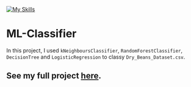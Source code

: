 [![My Skills](https://skillicons.dev/icons?i=py,sklearn&perline=14)](https://github.com/ItgelGanbold98)
# ML-Classifier

In this project, I used `kNeighboursClassifier`, `RandomForestClassifier`, `DecisionTree` and `LogisticRegression` to classy `Dry_Beans_Dataset.csv`.
## See my full project [here](https://itgelganbold98.github.io/ML-Classifier/).
